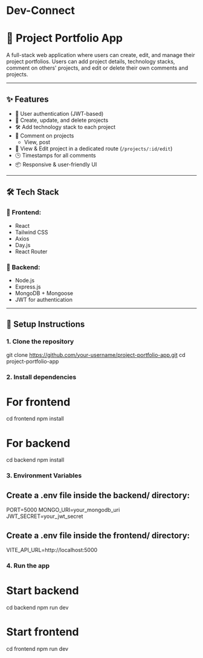 # Dev-Connect
# 🚀 Project Portfolio App

A full-stack web application where users can create, edit, and manage their project portfolios. Users can add project details, technology stacks, comment on others' projects, and edit or delete their own comments and projects.

---

## ✨ Features

- 🔐 User authentication (JWT-based)
- 📝 Create, update, and delete projects
- 🛠️ Add technology stack to each project
- 💬 Comment on projects
  - View, post
- 🧠 View & Edit project in a dedicated route (`/projects/:id/edit`)
- 🕒 Timestamps for all comments
- 📦 Responsive & user-friendly UI

---

## 🛠 Tech Stack

### 🔹 Frontend:
- React
- Tailwind CSS
- Axios
- Day.js
- React Router

### 🔸 Backend:
- Node.js
- Express.js
- MongoDB + Mongoose
- JWT for authentication

---

## 🔧 Setup Instructions

### 1. Clone the repository


git clone https://github.com/your-username/project-portfolio-app.git
cd project-portfolio-app

### 2. Install dependencies
# For frontend
cd frontend
npm install

# For backend
cd backend
npm install

### 3. Environment Variables
## Create a .env file inside the backend/ directory:
PORT=5000
MONGO_URI=your_mongodb_uri
JWT_SECRET=your_jwt_secret

## Create a .env file inside the frontend/ directory:
VITE_API_URL=http://localhost:5000

### 4. Run the app
# Start backend
cd backend
npm run dev

# Start frontend
cd frontend
npm run dev